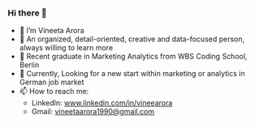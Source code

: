 ### Hi there 👋

- 👋 I’m Vineeta Arora
- 🧠 An organized, detail-oriented, creative and data-focused person, always willing to learn more
- 🌱 Recent graduate in Marketing Analytics from WBS Coding School, Berlin
- 🔭 Currently, Looking for a new start within marketing or analytics in German job market
- 📫 How to reach me: 
    - LinkedIn: www.linkedin.com/in/vineearora
    - Gmail: vineetaarora1990@gmail.com 




